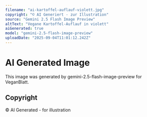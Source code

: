 ```yaml
---
filename: "ai-kartoffel-auflauf-violett.jpg"
copyright: "© AI Generiert - zur Illustration"
source: "Gemini 2.5 Flash Image Preview"
altText: "Vegane Kartoffel-Auflauf in violett"
aiGenerated: true
model: "gemini-2.5-flash-image-preview"
uploadDate: "2025-09-04T11:01:12.242Z"
---
```


# AI Generated Image

This image was generated by gemini-2.5-flash-image-preview for VeganBlatt.

## Copyright
© AI Generated - for illustration
